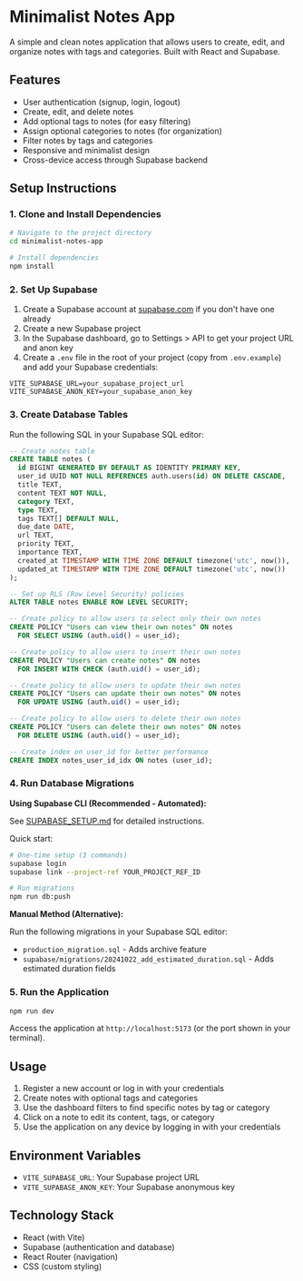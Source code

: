 # Minimalist Notes App

A simple and clean notes application that allows users to create, edit, and organize notes with tags and categories. Built with React and Supabase.

## Features

- User authentication (signup, login, logout)
- Create, edit, and delete notes
- Add optional tags to notes (for easy filtering)
- Assign optional categories to notes (for organization)
- Filter notes by tags and categories
- Responsive and minimalist design
- Cross-device access through Supabase backend

## Setup Instructions

### 1. Clone and Install Dependencies

```bash
# Navigate to the project directory
cd minimalist-notes-app

# Install dependencies
npm install
```

### 2. Set Up Supabase

1. Create a Supabase account at [supabase.com](https://supabase.com) if you don't have one already
2. Create a new Supabase project
3. In the Supabase dashboard, go to Settings > API to get your project URL and anon key
4. Create a `.env` file in the root of your project (copy from `.env.example`) and add your Supabase credentials:

```
VITE_SUPABASE_URL=your_supabase_project_url
VITE_SUPABASE_ANON_KEY=your_supabase_anon_key
```

### 3. Create Database Tables

Run the following SQL in your Supabase SQL editor:

```sql
-- Create notes table
CREATE TABLE notes (
  id BIGINT GENERATED BY DEFAULT AS IDENTITY PRIMARY KEY,
  user_id UUID NOT NULL REFERENCES auth.users(id) ON DELETE CASCADE,
  title TEXT, 
  content TEXT NOT NULL,
  category TEXT,
  type TEXT,
  tags TEXT[] DEFAULT NULL,
  due_date DATE,
  url TEXT,
  priority TEXT,
  importance TEXT,
  created_at TIMESTAMP WITH TIME ZONE DEFAULT timezone('utc', now()),
  updated_at TIMESTAMP WITH TIME ZONE DEFAULT timezone('utc', now())
);

-- Set up RLS (Row Level Security) policies
ALTER TABLE notes ENABLE ROW LEVEL SECURITY;

-- Create policy to allow users to select only their own notes
CREATE POLICY "Users can view their own notes" ON notes 
  FOR SELECT USING (auth.uid() = user_id);

-- Create policy to allow users to insert their own notes
CREATE POLICY "Users can create notes" ON notes 
  FOR INSERT WITH CHECK (auth.uid() = user_id);

-- Create policy to allow users to update their own notes
CREATE POLICY "Users can update their own notes" ON notes 
  FOR UPDATE USING (auth.uid() = user_id);

-- Create policy to allow users to delete their own notes
CREATE POLICY "Users can delete their own notes" ON notes 
  FOR DELETE USING (auth.uid() = user_id);

-- Create index on user_id for better performance
CREATE INDEX notes_user_id_idx ON notes (user_id);
```

### 4. Run Database Migrations

**Using Supabase CLI (Recommended - Automated):**

See [SUPABASE_SETUP.md](./SUPABASE_SETUP.md) for detailed instructions.

Quick start:
```bash
# One-time setup (3 commands)
supabase login
supabase link --project-ref YOUR_PROJECT_REF_ID

# Run migrations
npm run db:push
```

**Manual Method (Alternative):**

Run the following migrations in your Supabase SQL editor:
- `production_migration.sql` - Adds archive feature
- `supabase/migrations/20241022_add_estimated_duration.sql` - Adds estimated duration fields

### 5. Run the Application

```bash
npm run dev
```

Access the application at `http://localhost:5173` (or the port shown in your terminal).

## Usage

1. Register a new account or log in with your credentials
2. Create notes with optional tags and categories
3. Use the dashboard filters to find specific notes by tag or category
4. Click on a note to edit its content, tags, or category
5. Use the application on any device by logging in with your credentials

## Environment Variables

- `VITE_SUPABASE_URL`: Your Supabase project URL
- `VITE_SUPABASE_ANON_KEY`: Your Supabase anonymous key

## Technology Stack

- React (with Vite)
- Supabase (authentication and database)
- React Router (navigation)
- CSS (custom styling)
